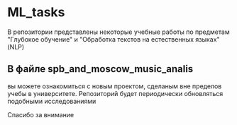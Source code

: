 # ML_tasks
В репозитории представлены некоторые учебные работы по предметам "Глубокое обучение" и "Обработка текстов на естественных языках"(NLP)

## В файле spb_and_moscow_music_analis 
вы можете ознакомиться с новым проектом, сделаным вне пределов учебы в университете. Репозиторий будет периодически обновляться подобными исследованиями

Спасибо за внимание
